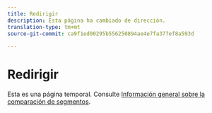 ```yaml
---
title: Redirigir
description: Esta página ha cambiado de dirección.
translation-type: tm+mt
source-git-commit: ca9f1ed00295b556250894ae4e7fa377ef8a593d

---
```



# Redirigir

Esta es una página temporal. Consulte [Información general sobre la comparación de segmentos](segment-comparison.md).
